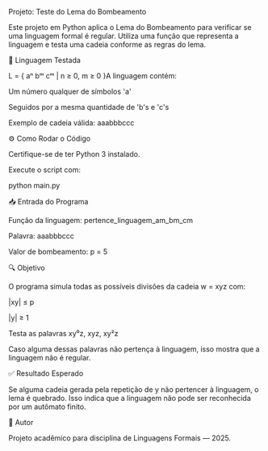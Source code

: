 Projeto: Teste do Lema do Bombeamento

Este projeto em Python aplica o Lema do Bombeamento para verificar se uma linguagem formal é regular. Utiliza uma função que representa a linguagem  e testa uma cadeia conforme as regras do lema.

📌 Linguagem Testada

L = { aⁿ bᵐ cᵐ | n ≥ 0, m ≥ 0 }A linguagem contém:

Um número qualquer de símbolos 'a'

Seguidos por a mesma quantidade de 'b's e 'c's

Exemplo de cadeia válida: aaabbbccc

⚙️ Como Rodar o Código

Certifique-se de ter Python 3 instalado.

Execute o script com:

python main.py

📥 Entrada do Programa

Função da linguagem: pertence_linguagem_am_bm_cm

Palavra: aaabbbccc

Valor de bombeamento: p = 5

🔍 Objetivo

O programa simula todas as possíveis divisões da cadeia w = xyz com:

|xy| ≤ p

|y| ≥ 1

Testa as palavras xy⁰z, xyz, xy²z

Caso alguma dessas palavras não pertença à linguagem, isso mostra que a linguagem não é regular.

✅ Resultado Esperado

Se alguma cadeia gerada pela repetição de y não pertencer à linguagem, o lema é quebrado. Isso indica que a linguagem não pode ser reconhecida por um autômato finito.

📄 Autor

Projeto acadêmico para disciplina de Linguagens Formais — 2025.
